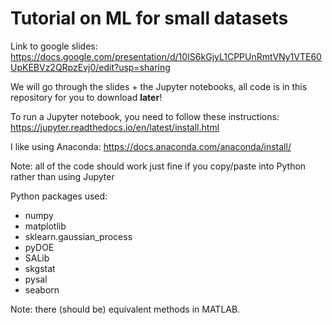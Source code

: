 # Tutorial on ML for small datasets

Link to google slides:
https://docs.google.com/presentation/d/10IS6kGjyL1CPPUnRmtVNy1VTE60UpKEBVz2QRpzEvj0/edit?usp=sharing

We will go through the slides + the Jupyter notebooks, all code is in this repository for you to download **later**!

To run a Jupyter notebook, you need to follow these instructions: 
https://jupyter.readthedocs.io/en/latest/install.html

I like using Anaconda:
https://docs.anaconda.com/anaconda/install/

Note: all of the code should work just fine if you copy/paste into Python rather than using Jupyter

Python packages used: 
* numpy
* matplotlib
* sklearn.gaussian_process
* pyDOE
* SALib
* skgstat
* pysal
* seaborn

Note: there (should be) equivalent methods in MATLAB. 
